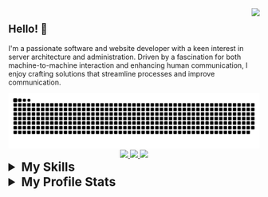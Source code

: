 <img align="right" src="https://visitor-badge.laobi.icu/badge?page_id=pnwarner.pnwarner" />

## Hello! 👋
I'm a passionate software and website developer with a keen interest in server architecture and administration. Driven by a fascination for both machine-to-machine interaction and enhancing human communication, I enjoy crafting solutions that streamline processes and improve communication.
 <div align="center">
    <!--
    <img alt="snake eating my contributions" src="https://raw.githubusercontent.com/pnwarner/pnwarner/output/github-contribution-grid-snake.gif" />
    -->
    <picture>
      <source media="(prefers-color-scheme: dark)" srcset="https://raw.githubusercontent.com/pnwarner/pnwarner/output/github-contribution-grid-snake-dark.svg" />
      <source media="(prefers-color-scheme: light)" srcset="https://raw.githubusercontent.com/pnwarner/pnwarner/output/github-contribution-grid-snake.svg" />
      <img alt="github-snake" src="https://raw.githubusercontent.com/pnwarner/pnwarner/output/github-contribution-grid-snake.svg" />
    </picture>
  </div>

<div align="center"> 
  <a href="mailto:patrick.warner@paradoxresearch.net">
    <img src="https://img.shields.io/badge/Email-Me-geen?style=for-the-badge&logo=zoho" />
  </a>
  <a href="https://www.linkedin.com/in/patrick-warner-4452292b3/" target="_blank">
    <img src="https://img.shields.io/badge/LinkedIn-0077B5?style=for-the-badge&logo=linkedin&logoColor=white" target="_blank" />
  </a>
  <a href="https://pnwarner.github.io" target="_blank">
     <img src="https://img.shields.io/badge/github-page-green?style=for-the-badge&logo=github&logoColor=white" target="_blank" />
  </a>
</div>
<details>
  <summary style="font-weight: bold; font-size: 1.75em">My Skills</summary>
  <div align="center">
      <table border="0" style="border-collapse: collapse;">
          <tr>
              <th style="border: 1px solid #ddd; padding: 10px; background-color: #f5f5f5;">Core Languages</th>
              <td style="border: 1px solid #ddd; padding: 10px;">
                <span style="display: inline-block; text-align: center;">
                  <img id="bash-icon" src="https://skillicons.dev/icons?i=bash" alt="Bash programming language" title="Bash">
                  <br />
                  <small>Bash</small>
                </span>
                <span style="display: inline-block; text-align: center;">
                  <img id="c-icon" src="https://skillicons.dev/icons?i=c" alt="C programming language" title="C">
                  <br />
                  <small>C</small>
                </span>
                <span style="display: inline-block; text-align: center;">  
                  <img id="cpp-icon" src="https://skillicons.dev/icons?i=cpp" alt="C++ programming language" title="C++">
                  <br />
                  <small>C++</small>
                </span>
                <span style="display: inline-block; text-align: center;">  
                  <img id="css-icon" src="https://skillicons.dev/icons?i=css" alt="CSS styling language" title="CSS">
                  <br />
                  <small>CSS</small>
                </span>  
                <span style="display: inline-block; text-align: center;">
                  <img id="html-icon" src="https://skillicons.dev/icons?i=html" alt="HTML structure language" title="HTML">
                  <br />
                  <small>HTML</small>
                </span>
                <span style="display: inline-block; text-align: center;">
                  <img id="java-icon" src="https://skillicons.dev/icons?i=java" alt="Java programming language" title="Java">
                  <br />
                  <small>Java</small>
                </span>
                <span style="display: inline-block; text-align: center;">
                  <img id="js-icon" src="https://skillicons.dev/icons?i=js" alt="JavaScript programming language" title="JavaScript">
                  <br />
                  <small>JavaScript</small>
                </span>
                <span style="display: inline-block; text-align: center;">
                  <img id="md-icon" src="https://skillicons.dev/icons?i=md" alt="Markdown formatting language" title="Markdown">
                  <br />
                  <small>Markdown</small>
                </span>
                <span style="display: inline-block; text-align: center;">
                  <img id="php-icon" src="https://skillicons.dev/icons?i=php" alt="PHP programming language" title="PHP">
                  <br />
                  <small>PHP</small>
                </span>
                <span style="display: inline-block; text-align: center;">
                  <img id="py-icon" src="https://skillicons.dev/icons?i=py" alt="Python programming language" title="Python">
                  <br />
                  <small>Python</small>
                </span>
                <span style="display: inline-block; text-align: center;">
                  <img id="regex-icon" src="https://skillicons.dev/icons?i=regex" alt="Regular expressions" title="Regex">
                  <br />
                  <small>Regex</small>
                </span>
                <span style="display: inline-block; text-align: center;">
                  <img id="ruby-icon" src="https://skillicons.dev/icons?i=ruby" alt="Ruby programming language" title="Ruby">
                  <br />
                  <small>Ruby</small>
                </span>
              </td>
          </tr>
          <tr>
              <th style="border: 1px solid #ddd; padding: 10px; background-color: #e0e0e0;">Web Technologies</th>
              <td style="border: 1px solid #ddd; padding: 10px;">
                <span style="display: inline-block; text-align: center;">
                  <img id="htmx-icon" src="https://skillicons.dev/icons?i=htmx" alt="HTMX web framework" title="HTMX">
                  <br />
                  <small>HTMX</small>
                </span>
                <span style="display: inline-block; text-align: center;">
                  <img id="sass-icon" src="https://skillicons.dev/icons?i=sass" alt="Sass preprocessor" title="Sass">
                  <br />
                  <small>Sass</small>
                </span>
                <span style="display: inline-block; text-align: center;">
                  <img id="nodejs-icon" src="https://skillicons.dev/icons?i=nodejs" alt="Node.js runtime environment" title="Node.js">
                  <br />
                  <small>Node.js</small>
                </span>
                <span style="display: inline-block; text-align: center;">
                  <img id="express-icon" src="https://skillicons.dev/icons?i=express" alt="Express.js web framework" title="Express.js">
                  <br />
                  <small>Express.js</small>
                </span>
                <span style="display: inline-block; text-align: center;">
                  <img id="babel-icon" src="https://skillicons.dev/icons?i=babel" alt="Babel JavaScript compiler" title="Babel">
                  <br />
                  <small>Babel</small>
                </span>
                <span style="display: inline-block; text-align: center;">
                  <img id="d3-icon" src="https://skillicons.dev/icons?i=d3" alt="D3.js data visualization library" title="D3.js">
                  <br />
                  <small>D3.js</small>
                </span>
                <span style="display: inline-block; text-align: center;">
                  <img id="jquery-icon" src="https://skillicons.dev/icons?i=jquery" alt="jQuery JavaScript library" title="jQuery">
                  <br />
                  <small>JQuery</small>
                </span>
                <span style="display: inline-block; text-align: center;">
                  <img id="npm-icon" src="https://skillicons.dev/icons?i=npm" alt="npm package manager" title="npm">
                  <br />
                  <small>npm</small>
                </span>
                <span style="display: inline-block; text-align: center;">
                  <img id="react-icon" src="https://skillicons.dev/icons?i=react" alt="React JavaScript library" title="React">
                  <br />
                  <small>React</small>
                </span>
                <span style="display: inline-block; text-align: center;">
                  <img id="redux-icon" src="https://skillicons.dev/icons?i=redux" alt="Redux state management library" title="Redux">
                  <br />
                  <small>Redux</small>
                </span>
                <span style="display: inline-block; text-align: center;">
                  <img id="rails-icon" src="https://skillicons.dev/icons?i=rails" alt="Ruby on Rails web framework" title="Rails">
                  <br />
                  <small>Rails</small>
                </span>
                <span style="display: inline-block; text-align: center;">
                  <img id="selenium-icon" src="https://skillicons.dev/icons?i=selenium" alt="Selenium web automation tool" title="Selenium">
                  <br />
                  <small>Selenium</small>
                </span>
                <span style="display: inline-block; text-align: center;">
                  <img id="wordpress-icon" src="https://skillicons.dev/icons?i=wordpress" alt="WordPress content management system" title="WordPress">
                  <br />
                  <small>Wordpress</small>
                </span>
              </td>
          </tr>
          <tr>
              <th style="border: 1px solid #ddd; padding: 10px; background-color: #f5f5f5;">Data Management</th>
              <td style="border: 1px solid #ddd; padding: 10px;">
                <span style="display: inline-block; text-align: center;">
                  <img id="mysql-icon" src="https://skillicons.dev/icons?i=mysql" alt="MySQL database" title="MySQL">
                  <br />
                  <small>MySQL</small>
                </span>
                <span style="display: inline-block; text-align: center;">
                  <img id="mongodb-icon" src="https://skillicons.dev/icons?i=mongodb" alt="MongoDB database" title="MongoDB">
                  <br />
                  <small>MongoDB</small>
                </span>
                <span style="display: inline-block; text-align: center;">
                  <img id="postgres-icon" src="https://skillicons.dev/icons?i=postgres" alt="PostgreSQL database" title="PostgreSQL">
                  <br />
                  <small>PostgreSQL</small>
                </span>
                <span style="display: inline-block; text-align: center;">
                  <img id="sqlite-icon" src="https://skillicons.dev/icons?i=sqlite" alt="SQLite database" title="SQLite">
                  <br />
                  <small>SQLite</small>
                </span>
              </td>
          </tr>
          <tr>
              <th style="border: 1px solid #ddd; padding: 10px; background-color: #e0e0e0;">Toolchain</th>
              <td style="border: 1px solid #ddd; padding: 10px;">
                <span style="display: inline-block; text-align: center;">
                  <img id="git-icon" src="https://skillicons.dev/icons?i=git" alt="Git version control" title="Git">
                  <br />
                  <small>Git</small>
                </span>
                <span style="display: inline-block; text-align: center;">
                  <img id="github-icon" src="https://skillicons.dev/icons?i=github" alt="GitHub code hosting platform" title="GitHub">
                  <br />
                  <small>GitHub</small>
                </span>
                <span style="display: inline-block; text-align: center;">
                  <img id="neovim-icon" src="https://skillicons.dev/icons?i=neovim" alt="Neovim text editor" title="Neovim">
                  <br />
                  <small>Neovim</small>
                </span>
                <span style="display: inline-block; text-align: center;">
                  <img id="vscode-icon" src="https://skillicons.dev/icons?i=vscode" alt="Visual Studio Code text editor" title="Visual Studio Code">
                  <br />
                  <small>VSCode</small>
                </span>
                <span style="display: inline-block; text-align: center;">
                  <img id="visualstudio-icon" src="https://skillicons.dev/icons?i=visualstudio" alt="Visual Studio IDE" title="Visual Studio">
                  <br />
                  <small>Visual Studio</small>
                </span>
                <span style="display: inline-block; text-align: center;">
                  <img id="vim-icon" src="https://skillicons.dev/icons?i=vim" alt="Vim text editor" title="Vim">
                  <br />
                  <small>Vim</small>
                </span>
              </td>
          </tr>
          <tr>
              <th style="border: 1px solid #ddd; padding: 10px; background-color: #f5f5f5;">Platform and Systems</th>
              <td style="border: 1px solid #ddd; padding: 10px;">
                <span style="display: inline-block; text-align: center;">
                  <img id="arduino-icon" src="https://skillicons.dev/icons?i=arduino" alt="Arduino microcontroller" title="Arduino">
                  <br />
                  <small>Arduino</small>
                </span>
                <span style="display: inline-block; text-align: center;">
                  <img id="debian-icon" src="https://skillicons.dev/icons?i=debian" alt="Debian operating system" title="Debian">
                  <br />
                  <small>Debian</small>
                </span>
                <span style="display: inline-block; text-align: center;">
                  <img id="kali-icon" src="https://skillicons.dev/icons?i=kali" alt="Kali Linux operating system" title="Kali Linux">
                  <br />
                  <small>Kali Linux</small>
                </span>
                <span style="display: inline-block; text-align: center;">
                  <img id="linux-icon" src="https://skillicons.dev/icons?i=linux" alt="Linux operating system" title="Linux">
                  <br />
                  <small>Linux</small>
                </span>
                <span style="display: inline-block; text-align: center;">
                  <img id="raspberrypi-icon" src="https://skillicons.dev/icons?i=raspberrypi" alt="Raspberry Pi single-board computer" title="Raspberry Pi">
                  <br />
                  <small>Raspberry Pi</small>
                </span>
                <span style="display: inline-block; text-align: center;">
                  <img id="ubuntu-icon" src="https://skillicons.dev/icons?i=ubuntu" alt="Ubuntu operating system" title="Ubuntu">
                  <br />
                  <small>Ubuntu</small>
                </span>
                <span style="display: inline-block; text-align: center;">
                  <img id="windows-icon" src="https://skillicons.dev/icons?i=windows" alt="Windows operating system" title="Windows">
                  <br />
                  <small>Windows</small>
                </span>
              </td>
          </tr>
      </table>
  </div>
</details>

<details>
  <summary style="font-weight: bold; font-size: 1.75em">My Profile Stats</summary>
  <div align="center">
    <img src="https://streak-stats.demolab.com?user=pnwarner&theme=transparent&hide_border=true" />
  </div>
  <div align="center">
    <img align="center" src="https://github-readme-stats.vercel.app/api?username=pnwarner&theme=transparent&hide_border=true" />
  </div>
  <div align="center">
    <img src="https://github-readme-stats.vercel.app/api/top-langs/?username=pnwarner&theme=transparent&hide_border=true" />
  </div>
</details>

